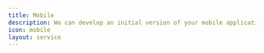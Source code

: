 ```yaml
---
title: Mobile
description: We can develop an initial version of your mobile application using Apache Cordova and Ionic.
icon: mobile
layout: service
---
```

